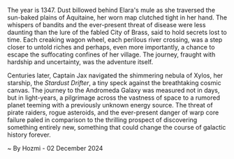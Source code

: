 
The year is 1347.  Dust billowed behind Elara's mule as she traversed the sun-baked plains of Aquitaine, her worn map clutched tight in her hand.  The whispers of bandits and the ever-present threat of disease were less daunting than the lure of the fabled City of Brass, said to hold secrets lost to time. Each creaking wagon wheel, each perilous river crossing, was a step closer to untold riches and perhaps, even more importantly, a chance to escape the suffocating confines of her village.  The journey, fraught with hardship and uncertainty, was the adventure itself.


Centuries later, Captain Jax navigated the shimmering nebula of Xylos, her starship, the *Stardust Drifter*, a tiny speck against the breathtaking cosmic canvas.  The journey to the Andromeda Galaxy was measured not in days, but in light-years, a pilgrimage across the vastness of space to a rumored planet teeming with a previously unknown energy source.  The threat of pirate raiders, rogue asteroids, and the ever-present danger of warp core failure paled in comparison to the thrilling prospect of discovering something entirely new, something that could change the course of galactic history forever.

~ By Hozmi - 02 December 2024
